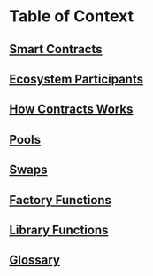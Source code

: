 
# Table of Context

## [Smart Contracts](DeXe_Documentation.HowContractsWorks.md)
## [Ecosystem Participants](DeXe_Documentation.Ecosystem.md)
## [How Contracts Works](DeXe_Documentation.HowContractsWorks.md)
## [Pools](DeXe_Documentation.Pools.md)
## [Swaps](DeXe_Documentation.Swaps.md)
## [Factory Functions](DeXe_Documentation.Factory.F.md)
## [Library Functions](DeXe_Documentation.Library.F.md)
## [Glossary](DeXe_Documentation.Glossary.md)